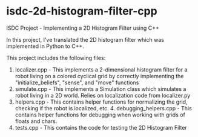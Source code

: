 # isdc-2d-histogram-filter-cpp
ISDC Project - Implementing a 2D Histogram Filter using C++

In this project, I've translated the 2D histogram filter which was implemented in Python to C++.

This project includes the following files:

1. localizer.cpp - This implements a 2-dimensional histogram filter for a robot living on a colored cyclical grid by correctly implementing the "initialize_beliefs", "sense", and "move" functions 
2. simulate.cpp - This implements a Simulation class which simulates a robot living in a 2D world. Relies on localization code from localizer.py 
3. helpers.cpp - This contains helper functions for normalizing the grid, checking if the robot is localized, etc. 4. debugging_helpers.cpp - This contains helper functions for debugging when working with grids of floats and chars.
5. tests.cpp - This contains the code for testing the 2D Histogram Filter

